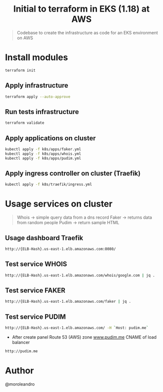 <h1 align="center">Initial to terraform in EKS (1.18) at AWS</h1>

> Codebase to create the infrastructure as code for an EKS environment on AWS

# Install modules

```sh
terraform init
```

## Apply infrastructure

```sh
terraform apply --auto-approve
```

## Run tests infrastructure

```sh
terraform validate
```

## Apply applications on cluster

```sh
kubectl apply -f k8s/apps/faker.yml
kubectl apply -f k8s/apps/whois.yml
kubectl apply -f k8s/apps/pudim.yml
```

## Apply ingress controller on cluster (Traefik)

```sh
kubectl apply -f k8s/traefik/ingress.yml
```

# Usage services on cluster

> Whois -> simple query data from a dns record
> Faker -> returns data from random people
> Pudim -> return sample HTML

## Usage dashboard Traefik

```sh
http://{ELB-Hash}.us-east-1.elb.amazonaws.com:8080/
```

## Test service WHOIS

```sh
http://{ELB-Hash}.us-east-1.elb.amazonaws.com/whois/google.com | jq .
```

## Test service FAKER

```sh
http://{ELB-Hash}.us-east-1.elb.amazonaws.com/faker | jq .
```

## Test service PUDIM

```sh
http://{ELB-Hash}.us-east-1.elb.amazonaws.com/ -H `Host: pudim.me` 
```

- After create panel Route 53 (AWS) zone www.pudim.me CNAME of load balancer
 
```sh
http://pudim.me
```


# Author

@moroleandro

